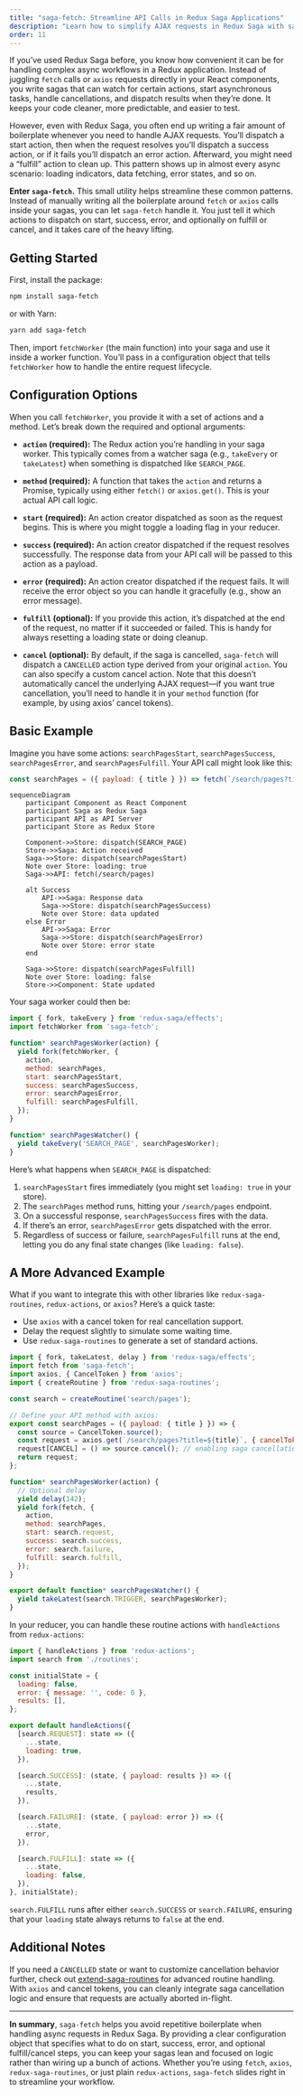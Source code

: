 ```yaml
---
title: "saga-fetch: Streamline API Calls in Redux Saga Applications"
description: "Learn how to simplify AJAX requests in Redux Saga with saga-fetch. Handle loading states, success/error responses, and request cancellation with minimal boilerplate code."
order: 11
---
```


If you’ve used Redux Saga before, you know how convenient it can be for handling complex async workflows in a Redux application. Instead of juggling `fetch` calls or `axios` requests directly in your React components, you write sagas that can watch for certain actions, start asynchronous tasks, handle cancellations, and dispatch results when they’re done. It keeps your code cleaner, more predictable, and easier to test.

However, even with Redux Saga, you often end up writing a fair amount of boilerplate whenever you need to handle AJAX requests. You’ll dispatch a start action, then when the request resolves you’ll dispatch a success action, or if it fails you’ll dispatch an error action. Afterward, you might need a “fulfill” action to clean up. This pattern shows up in almost every async scenario: loading indicators, data fetching, error states, and so on.

**Enter `saga-fetch`.** This small utility helps streamline these common patterns. Instead of manually writing all the boilerplate around `fetch` or `axios` calls inside your sagas, you can let `saga-fetch` handle it. You just tell it which actions to dispatch on start, success, error, and optionally on fulfill or cancel, and it takes care of the heavy lifting.

## Getting Started

First, install the package:

```bash
npm install saga-fetch
```

or with Yarn:

```bash
yarn add saga-fetch
```

Then, import `fetchWorker` (the main function) into your saga and use it inside a worker function. You’ll pass in a configuration object that tells `fetchWorker` how to handle the entire request lifecycle.

## Configuration Options

When you call `fetchWorker`, you provide it with a set of actions and a method. Let’s break down the required and optional arguments:

- **`action` (required):** The Redux action you’re handling in your saga worker. This typically comes from a watcher saga (e.g., `takeEvery` or `takeLatest`) when something is dispatched like `SEARCH_PAGE`.
  
- **`method` (required):** A function that takes the `action` and returns a Promise, typically using either `fetch()` or `axios.get()`. This is your actual API call logic.
  
- **`start` (required):** An action creator dispatched as soon as the request begins. This is where you might toggle a loading flag in your reducer.
  
- **`success` (required):** An action creator dispatched if the request resolves successfully. The response data from your API call will be passed to this action as a payload.
  
- **`error` (required):** An action creator dispatched if the request fails. It will receive the error object so you can handle it gracefully (e.g., show an error message).

- **`fulfill` (optional):** If you provide this action, it’s dispatched at the end of the request, no matter if it succeeded or failed. This is handy for always resetting a loading state or doing cleanup.
  
- **`cancel` (optional):** By default, if the saga is cancelled, `saga-fetch` will dispatch a `CANCELLED` action type derived from your original `action`. You can also specify a custom cancel action. Note that this doesn’t automatically cancel the underlying AJAX request—if you want true cancellation, you’ll need to handle it in your `method` function (for example, by using axios’ cancel tokens).

## Basic Example

Imagine you have some actions: `searchPagesStart`, `searchPagesSuccess`, `searchPagesError`, and `searchPagesFulfill`. Your API call might look like this:

```js
const searchPages = ({ payload: { title } }) => fetch(`/search/pages?title=${title}`);
```

```mermaid
sequenceDiagram
    participant Component as React Component
    participant Saga as Redux Saga
    participant API as API Server
    participant Store as Redux Store
    
    Component->>Store: dispatch(SEARCH_PAGE)
    Store->>Saga: Action received
    Saga->>Store: dispatch(searchPagesStart)
    Note over Store: loading: true
    Saga->>API: fetch(/search/pages)
    
    alt Success
        API->>Saga: Response data
        Saga->>Store: dispatch(searchPagesSuccess)
        Note over Store: data updated
    else Error
        API->>Saga: Error
        Saga->>Store: dispatch(searchPagesError)
        Note over Store: error state
    end
    
    Saga->>Store: dispatch(searchPagesFulfill)
    Note over Store: loading: false
    Store->>Component: State updated
```

Your saga worker could then be:

```js
import { fork, takeEvery } from 'redux-saga/effects';
import fetchWorker from 'saga-fetch';

function* searchPagesWorker(action) {
  yield fork(fetchWorker, {
    action,
    method: searchPages,
    start: searchPagesStart,
    success: searchPagesSuccess,
    error: searchPagesError,
    fulfill: searchPagesFulfill,
  });
}

function* searchPagesWatcher() {
  yield takeEvery('SEARCH_PAGE', searchPagesWorker);
}
```

Here’s what happens when `SEARCH_PAGE` is dispatched:

1. `searchPagesStart` fires immediately (you might set `loading: true` in your store).
2. The `searchPages` method runs, hitting your `/search/pages` endpoint.
3. On a successful response, `searchPagesSuccess` fires with the data.
4. If there’s an error, `searchPagesError` gets dispatched with the error.
5. Regardless of success or failure, `searchPagesFulfill` runs at the end, letting you do any final state changes (like `loading: false`).

## A More Advanced Example

What if you want to integrate this with other libraries like `redux-saga-routines`, `redux-actions`, or `axios`? Here’s a quick taste:

- Use `axios` with a cancel token for real cancellation support.
- Delay the request slightly to simulate some waiting time.
- Use `redux-saga-routines` to generate a set of standard actions.

```js
import { fork, takeLatest, delay } from 'redux-saga/effects';
import fetch from 'saga-fetch';
import axios, { CancelToken } from 'axios';
import { createRoutine } from 'redux-saga-routines';

const search = createRoutine('search/pages');

// Define your API method with axios:
export const searchPages = ({ payload: { title } }) => {
  const source = CancelToken.source();
  const request = axios.get(`/search/pages?title=${title}`, { cancelToken: source.token });
  request[CANCEL] = () => source.cancel(); // enabling saga cancellation
  return request;
};

function* searchPagesWorker(action) {
  // Optional delay
  yield delay(142);
  yield fork(fetch, {
    action,
    method: searchPages,
    start: search.request,
    success: search.success,
    error: search.failure,
    fulfill: search.fulfill,
  });
}

export default function* searchPagesWatcher() {
  yield takeLatest(search.TRIGGER, searchPagesWorker);
}
```

In your reducer, you can handle these routine actions with `handleActions` from `redux-actions`:

```js
import { handleActions } from 'redux-actions';
import search from './routines';

const initialState = {
  loading: false,
  error: { message: '', code: 0 },
  results: [],
};

export default handleActions({
  [search.REQUEST]: state => ({
    ...state,
    loading: true,
  }),

  [search.SUCCESS]: (state, { payload: results }) => ({
    ...state,
    results,
  }),

  [search.FAILURE]: (state, { payload: error }) => ({
    ...state,
    error,
  }),

  [search.FULFILL]: state => ({
    ...state,
    loading: false,
  }),
}, initialState);
```

`search.FULFILL` runs after either `search.SUCCESS` or `search.FAILURE`, ensuring that your `loading` state always returns to `false` at the end.

## Additional Notes

If you need a `CANCELLED` state or want to customize cancellation behavior further, check out [extend-saga-routines](https://www.npmjs.com/package/extend-saga-routines) for advanced routine handling. With `axios` and cancel tokens, you can cleanly integrate saga cancellation logic and ensure that requests are actually aborted in-flight.

---

**In summary**, `saga-fetch` helps you avoid repetitive boilerplate when handling async requests in Redux Saga. By providing a clear configuration object that specifies what to do on start, success, error, and optional fulfill/cancel steps, you can keep your sagas lean and focused on logic rather than wiring up a bunch of actions. Whether you’re using `fetch`, `axios`, `redux-saga-routines`, or just plain `redux-actions`, `saga-fetch` slides right in to streamline your workflow.